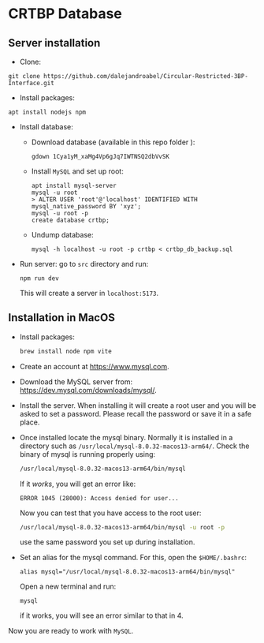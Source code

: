 # CRTBP Database

## Server installation

- Clone:

```
git clone https://github.com/dalejandroabel/Circular-Restricted-3BP-Interface.git
```

- Install packages:

```
apt install nodejs npm
```

- Install database:

  - Download database (available in this repo folder []()):

    ```
    gdown 1Cya1yM_xaMg4Vp6gJq7IWTNSQ2dbVvSK
    ```

  - Install `MySQL` and set up root:

    ```
    apt install mysql-server
    mysql -u root
    > ALTER USER 'root'@'localhost' IDENTIFIED WITH mysql_native_password BY 'xyz';
    mysql -u root -p
    create database crtbp;
    ```
    

  - Undump database:

    ```
    mysql -h localhost -u root -p crtbp < crtbp_db_backup.sql 
    ```

- Run server: go to `src` directory and run:

  ```
  npm run dev
  ```

  This will create a server in `localhost:5173`.

## Installation in MacOS

- Install packages:

   ```sh
   brew install node npm vite
   ```

- Create an account at https://www.mysql.com.

- Download the MySQL server from: https://dev.mysql.com/downloads/mysql/.

- Install the server. When installing it will create a root user and
you will be asked to set a password. Please recall the password or
save it in a safe place.

- Once installed locate the mysql binary. Normally it is installed in a directory such as `/usr/local/mysql-8.0.32-macos13-arm64/`. Check the binary of mysql is running properly using:

   ```sh
   /usr/local/mysql-8.0.32-macos13-arm64/bin/mysql
   ```
   If it *works*, you will get an error like:

   ```
   ERROR 1045 (28000): Access denied for user...
   ```

   Now you can test that you have access to the root user:

   ```sh
   /usr/local/mysql-8.0.32-macos13-arm64/bin/mysql -u root -p 
   ```
   use the same password you set up during installation.

- Set an alias for the mysql command. For this, open the `$HOME/.bashrc`:

   ```
   alias mysql="/usr/local/mysql-8.0.32-macos13-arm64/bin/mysql"
   ```

   Open a new terminal and run:
   ```
   mysql
   ```
   if it works, you will see an error similar to that in 4.

Now you are ready to work with `MySQL`.
